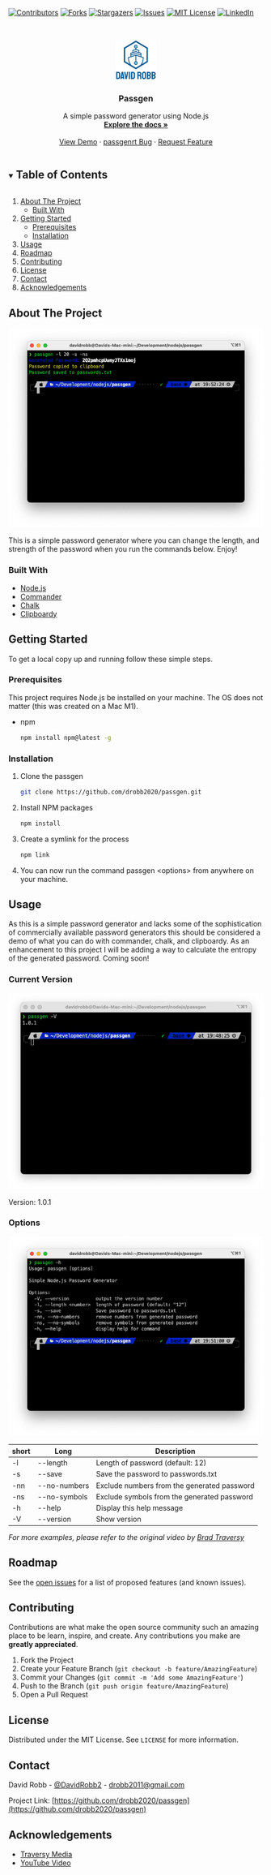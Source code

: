 <!--
*** Thanks for checking out the Best-README-Template. If you have a suggestion
*** that would make this better, please fork the passgen and create a pull request
*** or simply open an issue with the tag "enhancement".
*** Thanks again! Now go create something AMAZING! :D
***
***
***
*** To avoid retyping too much info. Do a search and replace for the following:
*** drobb2020, passgen, twitter_handle, email, Passgen, A simple password generator using Node.js
-->

<!-- PROJECT SHIELDS -->
<!--
*** I'm using markdown "reference style" links for readability.
*** Reference links are enclosed in brackets [ ] instead of parentheses ( ).
*** See the bottom of this document for the declaration of the reference variables
*** for contributors-url, forks-url, etc. This is an optional, concise syntax you may use.
*** https://www.markdownguide.org/basic-syntax/#reference-style-links
-->

[![Contributors][contributors-shield]][contributors-url]
[![Forks][forks-shield]][forks-url]
[![Stargazers][stars-shield]][stars-url]
[![Issues][issues-shield]][issues-url]
[![MIT License][license-shield]][license-url]
[![LinkedIn][linkedin-shield]][linkedin-url]

<!-- PROJECT LOGO -->
<br />
<p align="center">
  <a href="https://github.com/drobb2020/readme-template">
    <img src="images/logo.png" alt="Logo" width="80" height="80">
  </a>

  <h3 align="center">Passgen</h3>

  <p align="center">
    A simple password generator using Node.js
    <br />
    <a href="https://github.com/drobb2020/passgen"><strong>Explore the docs »</strong></a>
    <br />
    <br />
    <a href="https://github.com/drobb2020/passgen">View Demo</a>
    ·
    <a href="https://github.com/drobb2020/passgen/issues">passgenrt Bug</a>
    ·
    <a href="https://github.com/drobb2020/passgen/issues">Request Feature</a>
  </p>
</p>

<!-- TABLE OF CONTENTS -->
<details open="open">
  <summary><h2 style="display: inline-block">Table of Contents</h2></summary>
  <ol>
    <li>
      <a href="#about-the-project">About The Project</a>
      <ul>
        <li><a href="#built-with">Built With</a></li>
      </ul>
    </li>
    <li>
      <a href="#getting-started">Getting Started</a>
      <ul>
        <li><a href="#prerequisites">Prerequisites</a></li>
        <li><a href="#installation">Installation</a></li>
      </ul>
    </li>
    <li><a href="#usage">Usage</a></li>
    <li><a href="#roadmap">Roadmap</a></li>
    <li><a href="#contributing">Contributing</a></li>
    <li><a href="#license">License</a></li>
    <li><a href="#contact">Contact</a></li>
    <li><a href="#acknowledgements">Acknowledgements</a></li>
  </ol>
</details>

<!-- ABOUT THE PROJECT -->
## About The Project

![Passgen ScreenShot](./images/screenshhot-generator.png)

This is a simple password generator where you can change the length, and strength of the password when you run the commands below. Enjoy!

### Built With

* [Node.js](https://nodejs.org/en/)
* [Commander](https://www.npmjs.com/package/commander)
* [Chalk](https://www.npmjs.com/search?q=chalk)
* [Clipboardy](https://www.npmjs.com/package/clipboardy)

<!-- GETTING STARTED -->
## Getting Started

To get a local copy up and running follow these simple steps.

### Prerequisites

This project requires Node.js be installed on your machine. The OS does not matter (this was created on a Mac M1).

* npm

  ```sh
  npm install npm@latest -g
  ```

### Installation

1. Clone the passgen

   ```sh
   git clone https://github.com/drobb2020/passgen.git
   ```

2. Install NPM packages

   ```sh
   npm install
   ```

3. Create a symlink for the process

   ```sh
   npm link
   ```

4. You can now run the command passgen \<options\> from anywhere on your machine.

<!-- USAGE EXAMPLES -->
## Usage

As this is a simple password generator and lacks some of the sophistication of commercially available password generators this should be considered a demo of what you can do with commander, chalk, and clipboardy. As an enhancement to this project I will be adding a way to calculate the entropy of the generated password. Coming soon!

### Current Version

![Current Version](images/screenshot-version.png)

Version: 1.0.1

### Options

![options](./images/screenshot-options.png)

| short | Long | Description |
|-------|------|-------------|
| -l    | --length | Length of password (default: 12) |
| -s | --save | Save the password to passwords.txt |
| -nn | --no-numbers | Exclude numbers from the generated password |
| -ns | --no-symbols | Exclude symbols from the generated password |
| -h | --help | Display this help message |
| -V | --version | Show version |

_For more examples, please refer to the original video by [Brad Traversy](https://www.youtube.com/watch?v=3Xx83JAktXk)_

<!-- ROADMAP -->
## Roadmap

See the [open issues](https://github.com/drobb2020/passgen/issues) for a list of proposed features (and known issues).

<!-- CONTRIBUTING -->
## Contributing

Contributions are what make the open source community such an amazing place to be learn, inspire, and create. Any contributions you make are **greatly appreciated**.

1. Fork the Project
2. Create your Feature Branch (`git checkout -b feature/AmazingFeature`)
3. Commit your Changes (`git commit -m 'Add some AmazingFeature'`)
4. Push to the Branch (`git push origin feature/AmazingFeature`)
5. Open a Pull Request

<!-- LICENSE -->
## License

Distributed under the MIT License. See `LICENSE` for more information.

<!-- CONTACT -->
## Contact

David Robb - [@DavidRobb2](https://twitter.com/DavidRobb2) - drobb2011@gmail.com

Project Link: [https://github.com/drobb2020/passgen](https://github.com/drobb2020/passgen)

<!-- ACKNOWLEDGEMENTS -->
## Acknowledgements

* [Traversy Media](https://www.youtube.com/channel/UC29ju8bIPH5as8OGnQzwJyA)
* [YouTube Video](https://www.youtube.com/watch?v=3Xx83JAktXk)

<!-- MARKDOWN LINKS & IMAGES -->
<!-- https://www.markdownguide.org/basic-syntax/#reference-style-links -->
[contributors-shield]: https://img.shields.io/github/contributors/drobb2020/passgen.svg?style=for-the-badge
[contributors-url]: https://github.com/drobb2020/passgen/graphs/contributors
[forks-shield]: https://img.shields.io/github/forks/drobb2020/passgen.svg?style=for-the-badge
[forks-url]: https://github.com/drobb2020/passgen/network/members
[stars-shield]: https://img.shields.io/github/stars/drobb2020/passgen.svg?style=for-the-badge
[stars-url]: https://github.com/drobb2020/passgen/stargazers
[issues-shield]: https://img.shields.io/github/issues/drobb2020/passgen.svg?style=for-the-badge
[issues-url]: https://github.com/drobb2020/passgen/issues
[license-shield]: https://img.shields.io/github/license/drobb2020/passgen.svg?style=for-the-badge
[license-url]: https://github.com/drobb2020/passgen/blob/master/LICENSE.txt
[linkedin-shield]: https://img.shields.io/badge/-LinkedIn-black.svg?style=for-the-badge&logo=linkedin&colorB=555
[linkedin-url]: https://www.linkedin.com/in/david-robb-42436a20/
